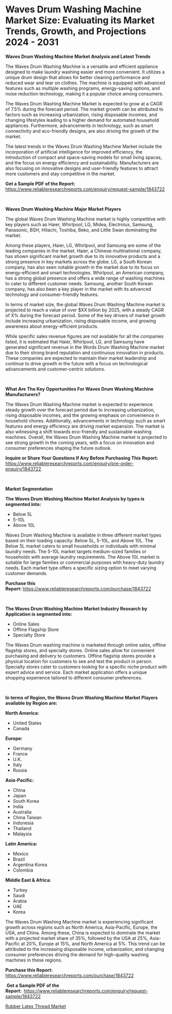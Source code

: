 <p><h1>Waves Drum Washing Machine Market Size: Evaluating its Market Trends, Growth, and Projections 2024 - 2031</h1></p><p><strong>Waves Drum Washing Machine Market Analysis and Latest Trends</strong></p>
<p><p>The Waves Drum Washing Machine is a versatile and efficient appliance designed to make laundry washing easier and more convenient. It utilizes a unique drum design that allows for better cleaning performance and reduced wear and tear on clothes. The machine is equipped with advanced features such as multiple washing programs, energy-saving options, and noise reduction technology, making it a popular choice among consumers.</p><p>The Waves Drum Washing Machine Market is expected to grow at a CAGR of 7.5% during the forecast period. The market growth can be attributed to factors such as increasing urbanization, rising disposable incomes, and changing lifestyles leading to a higher demand for automated household appliances. Furthermore, advancements in technology, such as smart connectivity and eco-friendly designs, are also driving the growth of the market.</p><p>The latest trends in the Waves Drum Washing Machine Market include the incorporation of artificial intelligence for improved efficiency, the introduction of compact and space-saving models for small living spaces, and the focus on energy efficiency and sustainability. Manufacturers are also focusing on innovative designs and user-friendly features to attract more customers and stay competitive in the market.</p></p>
<p><strong>Get a Sample PDF of the Report:&nbsp;</strong> <a href="https://www.reliableresearchreports.com/enquiry/request-sample/1843722">https://www.reliableresearchreports.com/enquiry/request-sample/1843722</a></p>
<p>&nbsp;</p>
<p><strong>Waves Drum Washing Machine Major Market Players</strong></p>
<p><p>The global Waves Drum Washing Machine market is highly competitive with key players such as Haier, Whirlpool, LG, Midea, Electrolux, Samsung, Panasonic, BSH, Hitachi, Toshiba, Beko, and Little Swan dominating the market.</p><p>Among these players, Haier, LG, Whirlpool, and Samsung are some of the leading companies in the market. Haier, a Chinese multinational company, has shown significant market growth due to its innovative products and a strong presence in key markets across the globe. LG, a South Korean company, has also seen notable growth in the market due to its focus on energy-efficient and smart technologies. Whirlpool, an American company, has a strong global presence and offers a wide range of washing machines to cater to different customer needs. Samsung, another South Korean company, has also been a key player in the market with its advanced technology and consumer-friendly features.</p><p>In terms of market size, the global Waves Drum Washing Machine market is projected to reach a value of over $XX billion by 2025, with a steady CAGR of X% during the forecast period. Some of the key drivers of market growth include increasing urbanization, rising disposable income, and growing awareness about energy-efficient products.</p><p>While specific sales revenue figures are not available for all the companies listed, it is estimated that Haier, Whirlpool, LG, and Samsung have generated significant revenue in the Words Drum Washing Machine market due to their strong brand reputation and continuous innovation in products. These companies are expected to maintain their market leadership and continue to drive growth in the future with a focus on technological advancements and customer-centric solutions.</p></p>
<p>&nbsp;</p>
<p><strong>What Are The Key Opportunities For Waves Drum Washing Machine Manufacturers?</strong></p>
<p><p>The Waves Drum Washing Machine market is expected to experience steady growth over the forecast period due to increasing urbanization, rising disposable incomes, and the growing emphasis on convenience in household chores. Additionally, advancements in technology such as smart features and energy efficiency are driving market expansion. The market is also witnessing a shift towards eco-friendly and sustainable washing machines. Overall, the Waves Drum Washing Machine market is projected to see strong growth in the coming years, with a focus on innovation and consumer preferences shaping the future outlook.</p></p>
<p><strong>Inquire or Share Your Questions If Any Before Purchasing This Report:</strong> <a href="https://www.reliableresearchreports.com/enquiry/pre-order-enquiry/1843722">https://www.reliableresearchreports.com/enquiry/pre-order-enquiry/1843722</a></p>
<p>&nbsp;</p>
<p><strong>Market Segmentation</strong></p>
<p><strong>The Waves Drum Washing Machine Market Analysis by types is segmented into:</strong></p>
<p><ul><li>Below 5L</li><li>5-10L</li><li>Above 10L</li></ul></p>
<p><p>Waves Drum Washing Machine is available in three different market types based on their loading capacity: Below 5L, 5-10L, and Above 10L. The Below 5L market caters to small households or individuals with minimal laundry needs. The 5-10L market targets medium-sized families or households with average laundry requirements. The Above 10L market is suitable for large families or commercial purposes with heavy-duty laundry needs. Each market type offers a specific sizing option to meet varying customer demands.</p></p>
<p><strong>Purchase this Report:&nbsp;</strong><a href="https://www.reliableresearchreports.com/purchase/1843722">https://www.reliableresearchreports.com/purchase/1843722</a></p>
<p>&nbsp;</p>
<p><strong>The Waves Drum Washing Machine Market Industry Research by Application is segmented into:</strong></p>
<p><ul><li>Online Sales</li><li>Offline Flagship Store</li><li>Specialty Store</li></ul></p>
<p><p>The Waves Drum washing machine is marketed through online sales, offline flagship stores, and specialty stores. Online sales allow for convenient purchasing and delivery to customers. Offline flagship stores provide a physical location for customers to see and test the product in person. Specialty stores cater to customers looking for a specific niche product with expert advice and service. Each market application offers a unique shopping experience tailored to different consumer preferences.</p></p>
<p>&nbsp;</p>
<p><strong>In terms of Region, the Waves Drum Washing Machine Market Players available by Region are:</strong></p>
<p>
    <p> <strong> North America: </strong>
        <ul>
            <li>United States</li>
            <li>Canada</li>
        </ul>
        </p> 
    <p> <strong> Europe: </strong>
        <ul>
            <li>Germany</li>
            <li>France</li>
            <li>U.K.</li>
            <li>Italy</li>
            <li>Russia</li>
        </ul>
        </p> 
    <p> <strong> Asia-Pacific: </strong>
        <ul>
            <li>China</li>
            <li>Japan</li>
            <li>South Korea</li>
            <li>India</li>
            <li>Australia</li>
            <li>China Taiwan</li>
            <li>Indonesia</li>
            <li>Thailand</li>
            <li>Malaysia</li>
        </ul>
        </p> 
    <p> <strong> Latin America: </strong>
        <ul>
            <li>Mexico</li>
            <li>Brazil</li>
            <li>Argentina Korea</li>
            <li>Colombia</li>
        </ul>
        </p> 
    <p> <strong> Middle East & Africa: </strong>
        <ul>
            <li>Turkey</li>
            <li>Saudi</li>
            <li>Arabia</li>
            <li>UAE</li>
            <li>Korea</li>
        </ul>
    </p>
    </p>
<p><p>The Waves Drum Washing Machine market is experiencing significant growth across regions such as North America, Asia-Pacific, Europe, the USA, and China. Among these, China is expected to dominate the market with a projected market share of 35%, followed by the USA at 25%, Asia-Pacific at 20%, Europe at 15%, and North America at 5%. This trend can be attributed to the increasing disposable income, urbanization, and changing consumer preferences driving the demand for high-quality washing machines in these regions.</p></p>
<p><strong>Purchase this Report: </strong><a href="https://www.reliableresearchreports.com/purchase/1843722">https://www.reliableresearchreports.com/purchase/1843722</a></p>
<p>&nbsp;<strong>Get a Sample PDF of the Report:&nbsp;&nbsp;</strong><a href="https://www.reliableresearchreports.com/enquiry/request-sample/1843722">https://www.reliableresearchreports.com/enquiry/request-sample/1843722</a></p>
<p><strong></strong></p>
<p><p><a href="https://lydian-appliance-61d.notion.site/Rubber-Latex-Thread-Market-Offer-Valuable-Insights-into-Market-Size-Market-Share-Market-Trends-an-d93c1af494224709b04298db5574ffc7">Rubber Latex Thread Market</a></p></p>